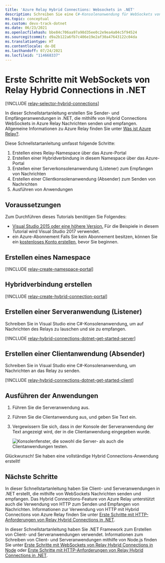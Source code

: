 ```yaml
---
title: 'Azure Relay Hybrid Connections: Websockets in .NET'
description: Schreiben Sie eine C#-Konsolenanwendung für WebSockets von Azure Relay Hybrid Connections.
ms.topic: conceptual
ms.custom: devx-track-dotnet
ms.date: 06/23/2021
ms.openlocfilehash: bbe84c706aa97a98d35ee0c2e9ea4a04c5f94524
ms.sourcegitcommit: d9a2b122a6fb7c406e19e2af30a47643122c04da
ms.translationtype: HT
ms.contentlocale: de-DE
ms.lasthandoff: 07/24/2021
ms.locfileid: "114668337"
---
```

# <a name="get-started-with-relay-hybrid-connections-websockets-in-net"></a>Erste Schritte mit WebSockets von Relay Hybrid Connections in .NET
[!INCLUDE [relay-selector-hybrid-connections](./includes/relay-selector-hybrid-connections.md)]

In dieser Schnellstartanleitung erstellen Sie Sender- und Empfängeranwendungen in .NET, die mithilfe von Hybrid Connections WebSockets in Azure Relay Nachrichten senden und empfangen. Allgemeine Informationen zu Azure Relay finden Sie unter [Was ist Azure Relay?](relay-what-is-it.md). 

Diese Schnellstartanleitung umfasst folgende Schritte:

1. Erstellen eines Relay-Namespace über das Azure-Portal
2. Erstellen einer Hybridverbindung in diesem Namespace über das Azure-Portal
3. Erstellen einer Serverkonsolenanwendung (Listener) zum Empfangen von Nachrichten
4. Erstellen einer Clientkonsolenanwendung (Absender) zum Senden von Nachrichten
5. Ausführen von Anwendungen 

## <a name="prerequisites"></a>Voraussetzungen

Zum Durchführen dieses Tutorials benötigen Sie Folgendes:

* [Visual Studio 2015 oder eine höhere Version.](https://www.visualstudio.com) Für die Beispiele in diesem Tutorial wird Visual Studio 2017 verwendet.
* ein Azure-Abonnement Falls Sie kein Abonnement besitzen, können Sie ein [kostenloses Konto erstellen](https://azure.microsoft.com/free/), bevor Sie beginnen.

## <a name="create-a-namespace"></a>Erstellen eines Namespace
[!INCLUDE [relay-create-namespace-portal](./includes/relay-create-namespace-portal.md)]

## <a name="create-a-hybrid-connection"></a>Hybridverbindung erstellen
[!INCLUDE [relay-create-hybrid-connection-portal](./includes/relay-create-hybrid-connection-portal.md)]

## <a name="create-a-server-application-listener"></a>Erstellen einer Serveranwendung (Listener)
Schreiben Sie in Visual Studio eine C#-Konsolenanwendung, um auf Nachrichten des Relays zu lauschen und sie zu empfangen.

[!INCLUDE [relay-hybrid-connections-dotnet-get-started-server](./includes/relay-hybrid-connections-dotnet-get-started-server.md)]

## <a name="create-a-client-application-sender"></a>Erstellen einer Clientanwendung (Absender)
Schreiben Sie in Visual Studio eine C#-Konsolenanwendung, um Nachrichten an das Relay zu senden.

[!INCLUDE [relay-hybrid-connections-dotnet-get-started-client](./includes/relay-hybrid-connections-dotnet-get-started-client.md)]

## <a name="run-the-applications"></a>Ausführen der Anwendungen
1. Führen Sie die Serveranwendung aus.
2. Führen Sie die Clientanwendung aus, und geben Sie Text ein.
3. Vergewissern Sie sich, dass in der Konsole der Serveranwendung der Text angezeigt wird, der in die Clientanwendung eingegeben wurde.

    ![Konsolenfenster, die sowohl die Server- als auch die Clientanwendungen testen.](./media/relay-hybrid-connections-dotnet-get-started/running-applications.png)

Glückwunsch! Sie haben eine vollständige Hybrid Connections-Anwendung erstellt!

## <a name="next-steps"></a>Nächste Schritte
In dieser Schnellstartanleitung haben Sie Client- und Serveranwendungen in .NET erstellt, die mithilfe von WebSockets Nachrichten senden und empfangen. Das Hybrid Connections-Feature von Azure Relay unterstützt auch die Verwendung von HTTP zum Senden und Empfangen von Nachrichten. Informationen zur Verwendung von HTTP mit Hybrid Connections von Azure Relay finden Sie unter [Erste Schritte mit HTTP-Anforderungen von Relay Hybrid Connections in .NET](relay-hybrid-connections-http-requests-dotnet-get-started.md).

In dieser Schnellstartanleitung haben Sie .NET Framework zum Erstellen von Client- und Serveranwendungen verwendet. Informationen zum Schreiben von Client- und Serveranwendungen mithilfe von Node.js finden Sie unter [Erste Schritte mit WebSockets von Relay Hybrid Connections in Node](relay-hybrid-connections-node-get-started.md) oder [Erste Schritte mit HTTP-Anforderungen von Relay Hybrid Connections in .NET](relay-hybrid-connections-http-requests-dotnet-get-started.md).

